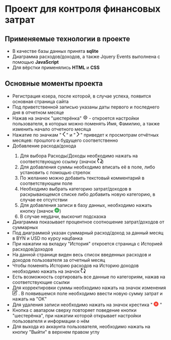 <h1>Проект для контроля финансовых затрат</h1>
<h2>Применяемые технологии в проекте</h2>
<ul>
    <li>В качестве базы данных принята <b>sqlite</b></li>
    <li>Диаграмма расходов/доходов, а также Jquery Events выполнена с помощью <b>JavaScript</b> </li>
    <li>Для вёрстки применялись <b>HTML</b> и <b>CSS</b></li>
</ul>
<h2>Основные моменты проекта</h2>
<ul>
    <li>Регистрация юзера, после которой, в случае успеха, появится основная страница сайта</li>
    <li>Под приветственной записью указаны даты первого и последнего дня в отчетном месяце</li>
    <li>Нажав на значок "шестерёнка" 
    <img alt="exchange" style="height: 15px" src="Homepage/static/Homepage/gear.svg">
     - откроется настройки пользователя, в которых можно поменять Имя, Фамилию,
    а также изменить начало отчетного месяца</li>
    <li>
    Нажатие по значкам "<img alt="exchange" style="height: 15px" src="Homepage/static/Homepage/back.png">"    
    и "<img alt="exchange" style="height: 15px" src="Homepage/static/Homepage/next.png">"
    приведет к просмотрам отчётных месяцев: прошлого и будущего соответственно
    </li>
    <li>Добавление расхода/дохода</li>
    <ol style="list-style: decimal">
        <li>Для выбора Расходы/Доходы необходимо нажать на соответствующую ссылку 
            (значок <img alt="exchange" style="height: 15px" src="Homepage/static/Homepage/exchange.png">)</li>
        <li>Для добавления суммы необходимо вписать её в поле, либо установить с помощью стрелок</li>
        <li>По желанию можно добавить текстовый комментарий в соответствующем поле</li>
        <li>Необходимо выбрать категорию затрат/доходов в раскрывающемся списке либо добавить новую категорию, в случае ее отсутствии</li>
        <li>Для добавления записи в базу данных, необходимо нажать кнопку
            (значок <img alt="exchange" style="height: 15px" src="Homepage/static/Homepage/plus.svg">)</li>
        <li>В случае неудачи, выскочит подсказка</li>
    </ol>
    <li>Диаграмма показывает процентное соотношение затрат/доходов от суммарных</li>
    <li>Под диаграммой указан суммарный расход/доход за данный месяц в BYN и USD по курсу нацбанка</li>
    <li>При нажатии на вкладку "История" откроется страница с Историей расходов/доходов</li>
    <li>На данной странице виден весь список введенных расходов и доходов пользователя за отчетный месяц</li>
    <li>Чтобы поменять Историю расходов на Историю доходов необходимо нажать на значок
    <img alt="exchange" style="height: 15px" src="Homepage/static/Homepage/exchange.png"></li>
    <li>Есть возможность сортировать все данные по категориям, нажав на соответствующие ссылки</li>
    <li>Для корректировки суммы необходимо нажать на значок изменения 
    <img alt="exchange" style="height: 15px" src="Homepage/static/Homepage/edit.png"> . В появившемся поле необходимо 
    ввести новую сумму затрат и нажать на "ОК"</li>
    <li>Для удаления записи необходимо нажать на значок крестика
    " <img alt="exchange" style="height: 15px" src="Homepage/static/Homepage/remove.png"> "</li>
    <li>Кнопка с аватаром сверху повторяет поведение кнопки "шестерёнка", при нажатии которой
    открывает настройки пользователя и информации о нём</li>
    <li>Для выхода из аккаунта пользователя, необходимо нажать на кнопку "Выйти" в верхнем правом углу</li>
</ul>

